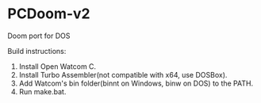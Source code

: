 # PCDoom-v2
Doom port for DOS

Build instructions:
1) Install Open Watcom C.
2) Install Turbo Assembler(not compatible with x64, use DOSBox).
3) Add Watcom's bin folder(binnt on Windows, binw on DOS) to the PATH.
4) Run make.bat.

